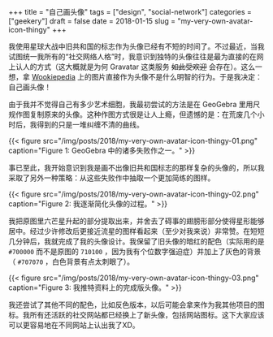 +++
title = "自己画头像"
tags = ["design", "social-network"]
categories = ["geekery"]
draft = false
date = 2018-01-15
slug = "my-very-own-avatar-icon-thingy"
+++

我使用星球大战中旧共和国的标志作为头像已经有不短的时间了。不过最近，当我试图统一我所有的“社交网络人格”时，我意识到独特的头像往往是最为直接的在网上认人的方式（这大概就是为何 Gravatar 这类服务 ~~如此受欢迎~~ 会存在）。这么一想，拿 [Wookiepedia](http://starwars.wikia.com/wiki/Old%5FRepublic) 上的图片直接作为头像不是什么明智的行为。于是我决定：自己画头像！

由于我并不觉得自己有多少艺术细胞，我最初尝试的方法是在 GeoGebra 里用尺规作图复制原来的头像。这种作图方式很是让人上瘾，但遗憾的是：在荒废几个小时后，我得到的只是一堆纠缠不清的曲线。

<a id="org237322f"></a>

{{< figure src="/img/posts/2018/my-very-own-avatar-icon-thingy-01.png" caption="Figure 1: GeoGebra 中的诸多失败作之一。" >}}

事已至此，我开始意识到我是画不出像旧共和国标志的那样复杂的头像的，所以我采取了另外一种策略：从这些失败作中抽取一个更加简练的图样。

<a id="orgaeaf2ce"></a>

{{< figure src="/img/posts/2018/my-very-own-avatar-icon-thingy-02.png" caption="Figure 2: 我逐渐简化头像的过程。" >}}

我把原图里六芒星升起的部分提取出来，并舍去了碍事的翅膀形部分使得星形能够居中。经过少许修改后更接近流星的图样看起来（至少对我来说）非常赞。在短短几分钟后，我就完成了我的头像设计。我保留了旧头像的暗红的配色（实际用的是 `#700000` 而不是原图的 `710100` ，因为我有个位数字强迫症）并加上了灰色的背景（ `#707070` ，白色背景有点太刺眼了）。

<a id="org3bb7cf2"></a>

{{< figure src="/img/posts/2018/my-very-own-avatar-icon-thingy-03.png" caption="Figure 3: 我推特资料上的完成版头像。" >}}

我还尝试了其他不同的配色，比如反色版本，以后可能会拿来作为我其他项目的图标。我所有还活跃的社交网站都已经换上了新头像，包括网站图标。这下大家应该可以更容易地在不同网站上认出我了XD。
